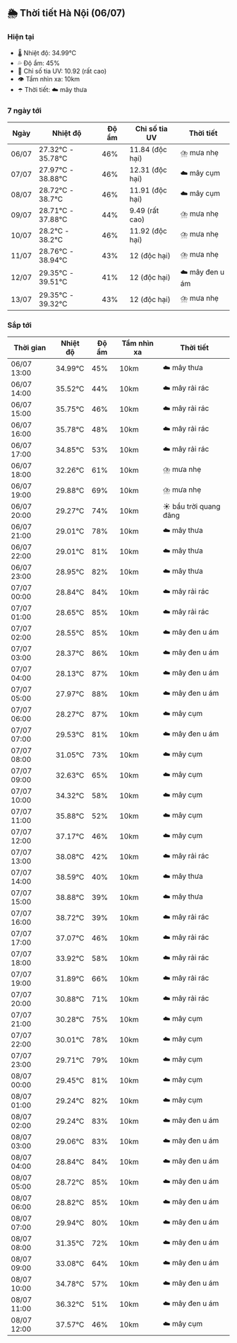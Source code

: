 ## 🌦️ Thời tiết Hà Nội (06/07)

### Hiện tại

- 🌡️ Nhiệt độ: 34.99℃
- 💦 Độ ẩm: 45%
- 🌟 Chỉ số tia UV: 10.92 (rất cao)
- 👁️ Tầm nhìn xa: 10km
- ☂️ Thời tiết: ☁️ mây thưa

### 7 ngày tới

| Ngày | Nhiệt độ | Độ ẩm | Chỉ số tia UV | Thời tiết |
| --- | --- | --- | --- | --- |
| 06/07 | 27.32℃ - 35.78℃ | 46% | 11.84 (độc hại) | ⛈️ mưa nhẹ |
| 07/07 | 27.97℃ - 38.88℃ | 46% | 12.31 (độc hại) | ☁️ mây cụm |
| 08/07 | 28.72℃ - 38.7℃ | 46% | 11.91 (độc hại) | ☁️ mây cụm |
| 09/07 | 28.71℃ - 37.88℃ | 44% | 9.49 (rất cao) | ⛈️ mưa nhẹ |
| 10/07 | 28.2℃ - 38.2℃ | 46% | 11.92 (độc hại) | ⛈️ mưa nhẹ |
| 11/07 | 28.76℃ - 38.94℃ | 43% | 12 (độc hại) | ⛈️ mưa nhẹ |
| 12/07 | 29.35℃ - 39.51℃ | 41% | 12 (độc hại) | ☁️ mây đen u ám |
| 13/07 | 29.35℃ - 39.32℃ | 43% | 12 (độc hại) | ⛈️ mưa nhẹ |

### Sắp tới

| Thời gian | Nhiệt độ | Độ ẩm | Tầm nhìn xa | Thời tiết |
| --- | --- | --- | --- | --- |
| 06/07 13:00 | 34.99℃ | 45% | 10km | ☁️ mây thưa |
| 06/07 14:00 | 35.52℃ | 44% | 10km | ☁️ mây rải rác |
| 06/07 15:00 | 35.75℃ | 46% | 10km | ☁️ mây rải rác |
| 06/07 16:00 | 35.78℃ | 48% | 10km | ☁️ mây rải rác |
| 06/07 17:00 | 34.85℃ | 53% | 10km | ☁️ mây rải rác |
| 06/07 18:00 | 32.26℃ | 61% | 10km | ⛈️ mưa nhẹ |
| 06/07 19:00 | 29.88℃ | 69% | 10km | ⛈️ mưa nhẹ |
| 06/07 20:00 | 29.27℃ | 74% | 10km | ☀️ bầu trời quang đãng |
| 06/07 21:00 | 29.01℃ | 78% | 10km | ☁️ mây thưa |
| 06/07 22:00 | 29.01℃ | 81% | 10km | ☁️ mây thưa |
| 06/07 23:00 | 28.95℃ | 82% | 10km | ☁️ mây thưa |
| 07/07 00:00 | 28.84℃ | 84% | 10km | ☁️ mây rải rác |
| 07/07 01:00 | 28.65℃ | 85% | 10km | ☁️ mây rải rác |
| 07/07 02:00 | 28.55℃ | 85% | 10km | ☁️ mây đen u ám |
| 07/07 03:00 | 28.37℃ | 86% | 10km | ☁️ mây đen u ám |
| 07/07 04:00 | 28.13℃ | 87% | 10km | ☁️ mây đen u ám |
| 07/07 05:00 | 27.97℃ | 88% | 10km | ☁️ mây đen u ám |
| 07/07 06:00 | 28.27℃ | 87% | 10km | ☁️ mây cụm |
| 07/07 07:00 | 29.53℃ | 81% | 10km | ☁️ mây đen u ám |
| 07/07 08:00 | 31.05℃ | 73% | 10km | ☁️ mây cụm |
| 07/07 09:00 | 32.63℃ | 65% | 10km | ☁️ mây cụm |
| 07/07 10:00 | 34.32℃ | 58% | 10km | ☁️ mây cụm |
| 07/07 11:00 | 35.88℃ | 52% | 10km | ☁️ mây cụm |
| 07/07 12:00 | 37.17℃ | 46% | 10km | ☁️ mây cụm |
| 07/07 13:00 | 38.08℃ | 42% | 10km | ☁️ mây rải rác |
| 07/07 14:00 | 38.59℃ | 40% | 10km | ☁️ mây thưa |
| 07/07 15:00 | 38.88℃ | 39% | 10km | ☁️ mây thưa |
| 07/07 16:00 | 38.72℃ | 39% | 10km | ☁️ mây rải rác |
| 07/07 17:00 | 37.07℃ | 46% | 10km | ☁️ mây rải rác |
| 07/07 18:00 | 33.92℃ | 58% | 10km | ☁️ mây rải rác |
| 07/07 19:00 | 31.89℃ | 66% | 10km | ☁️ mây rải rác |
| 07/07 20:00 | 30.88℃ | 71% | 10km | ☁️ mây rải rác |
| 07/07 21:00 | 30.28℃ | 75% | 10km | ☁️ mây cụm |
| 07/07 22:00 | 30.01℃ | 78% | 10km | ☁️ mây cụm |
| 07/07 23:00 | 29.71℃ | 79% | 10km | ☁️ mây cụm |
| 08/07 00:00 | 29.45℃ | 81% | 10km | ☁️ mây cụm |
| 08/07 01:00 | 29.24℃ | 82% | 10km | ☁️ mây cụm |
| 08/07 02:00 | 29.24℃ | 83% | 10km | ☁️ mây đen u ám |
| 08/07 03:00 | 29.06℃ | 83% | 10km | ☁️ mây đen u ám |
| 08/07 04:00 | 28.84℃ | 84% | 10km | ☁️ mây đen u ám |
| 08/07 05:00 | 28.72℃ | 85% | 10km | ☁️ mây đen u ám |
| 08/07 06:00 | 28.82℃ | 85% | 10km | ☁️ mây đen u ám |
| 08/07 07:00 | 29.94℃ | 80% | 10km | ☁️ mây đen u ám |
| 08/07 08:00 | 31.35℃ | 72% | 10km | ☁️ mây đen u ám |
| 08/07 09:00 | 33.08℃ | 64% | 10km | ☁️ mây đen u ám |
| 08/07 10:00 | 34.78℃ | 57% | 10km | ☁️ mây đen u ám |
| 08/07 11:00 | 36.32℃ | 51% | 10km | ☁️ mây đen u ám |
| 08/07 12:00 | 37.57℃ | 46% | 10km | ☁️ mây cụm |
